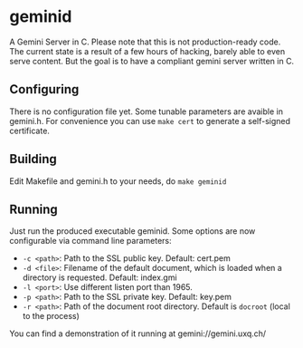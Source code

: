 # geminid
A Gemini Server in C. Please note that this is not production-ready code.
The current state is a result of a few hours of hacking, barely able to even
serve content. But the goal is to have a compliant gemini server written in C.

## Configuring

There is no configuration file yet. Some tunable parameters are avaible in
gemini.h. For convenience you can use `make cert` to generate a self-signed
certificate.

## Building
Edit Makefile and gemini.h to your needs, do `make geminid`

## Running
Just run the produced executable geminid. Some options are now configurable via command line parameters:
- `-c <path>`: Path to the SSL public key. Default: cert.pem
- `-d <file>`: Filename of the default document, which is loaded when a directory is requested. Default: index.gmi
- `-l <port>`: Use different listen port than 1965.
- `-p <path>`: Path to the SSL private key. Default: key.pem
- `-r <path>`: Path of the document root directory. Default is `docroot` (local to the process)

You can find a demonstration of it running at gemini://gemini.uxq.ch/
